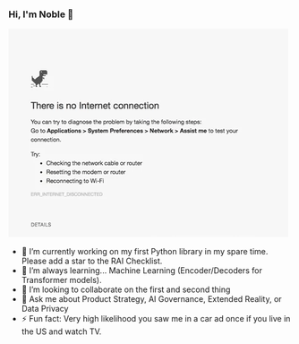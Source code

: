 ### Hi, I'm Noble  👋
![alt text](https://raw.githubusercontent.com/stigsfoot/stigsfoot/master/offline-dino.webp "Hi, I'm Noble")
- 🔭 I’m currently working on my first Python library in my spare time. Please add a star to the RAI Checklist.
- 🌱 I’m always learning... Machine Learning (Encoder/Decoders for Transformer models).
- 👯 I’m looking to collaborate on the first and second thing
- 💬 Ask me about Product Strategy, AI Governance, Extended Reality, or Data Privacy
- ⚡ Fun fact: Very high likelihood you saw me in a car ad once if you live in the US and watch TV.

<!--
**nackerson/nackerson** is a ✨ _special_ ✨ repository because its `README.md` (this file) appears on your GitHub profile.

Here are some ideas to get you started:

- 🔭 I’m currently working on ...
- 🌱 I’m currently learning ...
- 👯 I’m looking to collaborate on ...
- 🤔 I’m looking for help with ...
- 💬 Ask me about ...
- 📫 How to reach me: ...
- 😄 Pronouns: ...
- ⚡ Fun fact: ...
-->


